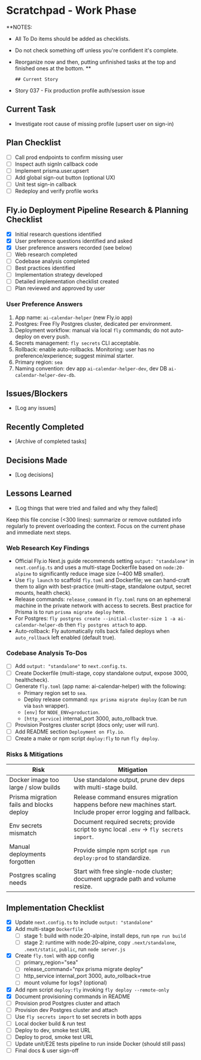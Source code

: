 # Scratchpad - Work Phase

\*\*NOTES:

- All To Do items should be added as checklists.
- Do not check something off unless you're confident it's complete.
- Reorganize now and then, putting unfinished tasks at the top and finished ones at the bottom.
  \*\*

      ## Current Story

- Story 037 - Fix production profile auth/session issue

## Current Task

- Investigate root cause of missing profile (upsert user on sign-in)

## Plan Checklist

- [ ] Call prod endpoints to confirm missing user
- [ ] Inspect auth signIn callback code
- [ ] Implement prisma.user.upsert
- [ ] Add global sign-out button (optional UX)
- [ ] Unit test sign-in callback
- [ ] Redeploy and verify profile works

## Fly.io Deployment Pipeline Research & Planning Checklist

- [x] Initial research questions identified
- [x] User preference questions identified and asked
- [x] User preference answers recorded (see below)
- [ ] Web research completed
- [ ] Codebase analysis completed
- [ ] Best practices identified
- [ ] Implementation strategy developed
- [ ] Detailed implementation checklist created
- [ ] Plan reviewed and approved by user

### User Preference Answers

1. App name: `ai-calendar-helper` (new Fly.io app)
2. Postgres: Free Fly Postgres cluster, dedicated per environment.
3. Deployment workflow: manual via local `fly` commands; do not auto-deploy on every push.
4. Secrets management: `fly secrets` CLI acceptable.
5. Rollback: enable auto-rollbacks. Monitoring: user has no preference/experience; suggest minimal starter.
6. Primary region: `sea`
7. Naming convention: dev app `ai-calendar-helper-dev`, dev DB `ai-calendar-helper-dev-db`.

## Issues/Blockers

- [Log any issues]

## Recently Completed

- [Archive of completed tasks]

## Decisions Made

- [Log decisions]

## Lessons Learned

- [Log things that were tried and failed and why they failed]

Keep this file concise (<300 lines): summarize or remove outdated info regularly to prevent overloading the context. Focus on the current phase and immediate next steps.

### Web Research Key Findings

- Official Fly.io Next.js guide recommends setting `output: "standalone"` in `next.config.ts` and uses a multi-stage Dockerfile based on `node:20-alpine` to significantly reduce image size (~400 MB smaller).
- Use `fly launch` to scaffold `fly.toml` and Dockerfile; we can hand-craft them to align with best-practice (multi-stage, standalone output, secret mounts, health check).
- Release commands: `release_command` in `fly.toml` runs on an ephemeral machine in the private network with access to secrets. Best practice for Prisma is to run `prisma migrate deploy` here.
- For Postgres: `fly postgres create --initial-cluster-size 1 -a ai-calendar-helper-db` then `fly postgres attach` to app.
- Auto-rollback: Fly automatically rolls back failed deploys when `auto_rollback` left enabled (default true).

### Codebase Analysis To-Dos

- [ ] Add `output: "standalone"` to `next.config.ts`.
- [ ] Create Dockerfile (multi-stage, copy standalone output, expose 3000, healthcheck).
- [ ] Generate `fly.toml` (app name: ai-calendar-helper) with the following:
  - Primary region set to `sea`.
  - Deploy release command: `npx prisma migrate deploy` (can be run via `bash` wrapper).
  - `[env]` for `NODE_ENV=production`.
  - `[http_service]` internal_port 3000, auto_rollback true.
- [ ] Provision Postgres cluster script (docs only; user will run).
- [ ] Add README section `Deployment on Fly.io`.
- [ ] Create a make or npm script `deploy:fly` to run `fly deploy`.

### Risks & Mitigations

| Risk                                     | Mitigation                                                                                                      |
| ---------------------------------------- | --------------------------------------------------------------------------------------------------------------- |
| Docker image too large / slow builds     | Use standalone output, prune dev deps with multi-stage build.                                                   |
| Prisma migration fails and blocks deploy | Release command ensures migration happens before new machines start. Include proper error logging and fallback. |
| Env secrets mismatch                     | Document required secrets; provide script to sync local `.env` → `fly secrets import`.                          |
| Manual deployments forgotten             | Provide simple npm script `npm run deploy:prod` to standardize.                                                 |
| Postgres scaling needs                   | Start with free single-node cluster; document upgrade path and volume resize.                                   |

## Implementation Checklist

- [x] Update `next.config.ts` to include `output: "standalone"`
- [x] Add multi-stage `Dockerfile`
  - [ ] stage 1: build with node:20-alpine, install deps, run `npm run build`
  - [ ] stage 2: runtime with node:20-alpine, copy `.next/standalone`, `.next/static`, `public`, run `node server.js`
- [x] Create `fly.toml` with app config
  - [ ] primary_region="sea"
  - [ ] release_command="npx prisma migrate deploy"
  - [ ] http_service internal_port 3000, auto_rollback=true
  - [ ] mount volume for logs? (optional)
- [x] Add npm script `deploy:fly` invoking `fly deploy --remote-only`
- [x] Document provisioning commands in README
- [ ] Provision prod Postgres cluster and attach
- [ ] Provision dev Postgres cluster and attach
- [ ] Use `fly secrets import` to set secrets in both apps
- [ ] Local docker build & run test
- [ ] Deploy to dev, smoke test URL
- [ ] Deploy to prod, smoke test URL
- [ ] Update unit/E2E tests pipeline to run inside Docker (should still pass)
- [ ] Final docs & user sign-off
